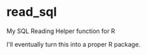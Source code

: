 # read_sql


My SQL Reading Helper function for R

I'll eventually turn this into a proper R package.